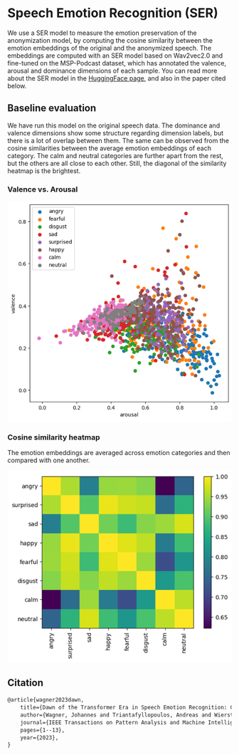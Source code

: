 # Speech Emotion Recognition (SER)

We use a SER model to measure the emotion preservation of the anonymization model, by computing the cosine similarity between the emotion embeddings of the original and the anonymized speech. The embeddings are computed with an SER model based on Wav2vec2.0 and fine-tuned on the MSP-Podcast dataset, which has annotated the valence, arousal and dominance dimensions of each sample. You can read more about the SER model in the [HuggingFace page](https://huggingface.co/audeering/wav2vec2-large-robust-12-ft-emotion-msp-dim), and also in the paper cited below.

## Baseline evaluation

We have run this model on the original speech data. The dominance and valence dimensions show some structure regarding dimension labels, but there is a lot of overlap between them. The same can be observed from the cosine similarities between the average emotion embeddings of each category. The calm and neutral categories are further apart from the rest, but the others are all close to each other. Still, the diagonal of the similarity heatmap is the brightest.

### Valence vs. Arousal

![Valence vs. Arousal](img/baseline_emotion_dimensions.png)

### Cosine similarity heatmap

The emotion embeddings are averaged across emotion categories and then compared with one another.

![Similarity heatmap](img/baseline_emotion_heatmap.png)

## Citation

```tex
@article{wagner2023dawn,
    title={Dawn of the Transformer Era in Speech Emotion Recognition: Closing the Valence Gap},
    author={Wagner, Johannes and Triantafyllopoulos, Andreas and Wierstorf, Hagen and Schmitt, Maximilian and Burkhardt, Felix and Eyben, Florian and Schuller, Bj{\"o}rn W},
    journal={IEEE Transactions on Pattern Analysis and Machine Intelligence},
    pages={1--13},
    year={2023},
}
```
